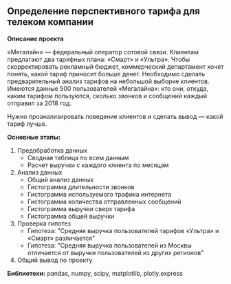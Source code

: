 ## Определение перспективного тарифа для телеком компании

**Описание проекта**

«Мегалайн» — федеральный оператор сотовой связи. Клиентам предлагают два тарифных плана: «Смарт» и «Ультра». Чтобы скорректировать рекламный бюджет, коммерческий департамент хочет понять, какой тариф приносит больше денег. Необходимо сделать предварительный анализ тарифов на небольшой выборке клиентов. Имеются данные 500 пользователей «Мегалайна»: кто они, откуда, каким тарифом пользуются, сколько звонков и сообщений каждый отправил за 2018 год. 

Нужно проанализировать поведение клиентов и сделать вывод — какой тариф лучше.

**Основные этапы:**
1. Предобработка данных
   - Сводная таблица по всем данным
   - Расчет выручки с каждого клиента по месяцам
2. Анализ данных
   - Общий анализ данных
   - Гистограмма длительности звонков
   - Гистограмма используемого трафика интернета
   - Гистограмма количества отправленных сообщений
   - Гистограмма выручки сверх тарифа
   - Гистограмма общей выручки
3. Проверка гипотез
   - Гипотеза: "Средняя выручка пользователей тарифов «Ультра» и «Смарт» различается"
   - Гипотеза: "Средняя выручка пользователей из Москвы отличается от выручки пользователей из других регионов"
4. Общий вывод по проекту

**Библиотеки:** pandas, numpy, scipy, matplotlib, plotly.express
